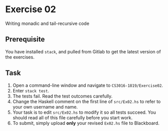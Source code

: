 # Exercise 02

Writing monadic and tail-recursive code

## Prerequisite

You have installed `stack`,
and pulled from Gitlab to get the latest version of the exercises.

## Task

1. Open a command-line window and navigate to `CS3016-1819/Exercise02`.
2. Enter `stack test`. 
3. The tests fail. Read the test outcomes carefully. 
4. Change the Haskell comment on the first line of `src/Ex02.hs` to refer to your own username and name.
5. Your task is to edit `src/Ex02.hs` to modify it so all tests succeed. You should read all of this file carefully before you start work.
6. To submit, simply upload **only** your revised `Ex02.hs` file to Blackboard. 